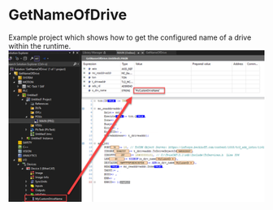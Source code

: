 # GetNameOfDrive

Example project which shows how to get the configured name of a drive within the runtime.
![get_name_of_drive.png](get_name_of_drive.png?raw=true)